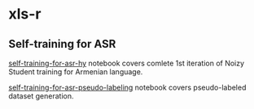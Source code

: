 # xls-r

## Self-training for ASR

[self-training-for-asr-hy]() notebook covers comlete 1st iteration of Noizy Student training for Armenian language.

[self-training-for-asr-pseudo-labeling]() notebook covers pseudo-labeled dataset generation.